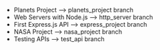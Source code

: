 - Planets Project --> planets_project branch
- Web Servers with Node.js --> http_server branch
- First Express.js API --> express_project branch
- NASA Project --> nasa_project branch
- Testing APIs --> test_api branch